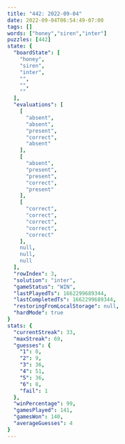 ```yaml
---
title: "442: 2022-09-04"
date: 2022-09-04T06:54:49-07:00
tags: []
words: ["honey","siren","inter"]
puzzles: [442]
state: {
  "boardState": [
    "honey",
    "siren",
    "inter",
    "",
    "",
    ""
  ],
  "evaluations": [
    [
      "absent",
      "absent",
      "present",
      "correct",
      "absent"
    ],
    [
      "absent",
      "present",
      "present",
      "correct",
      "present"
    ],
    [
      "correct",
      "correct",
      "correct",
      "correct",
      "correct"
    ],
    null,
    null,
    null
  ],
  "rowIndex": 3,
  "solution": "inter",
  "gameStatus": "WIN",
  "lastPlayedTs": 1662299689344,
  "lastCompletedTs": 1662299689344,
  "restoringFromLocalStorage": null,
  "hardMode": true
}
stats: {
  "currentStreak": 33,
  "maxStreak": 69,
  "guesses": {
    "1": 0,
    "2": 9,
    "3": 36,
    "4": 51,
    "5": 36,
    "6": 8,
    "fail": 1
  },
  "winPercentage": 99,
  "gamesPlayed": 141,
  "gamesWon": 140,
  "averageGuesses": 4
}
---
```


<!-- more -->
